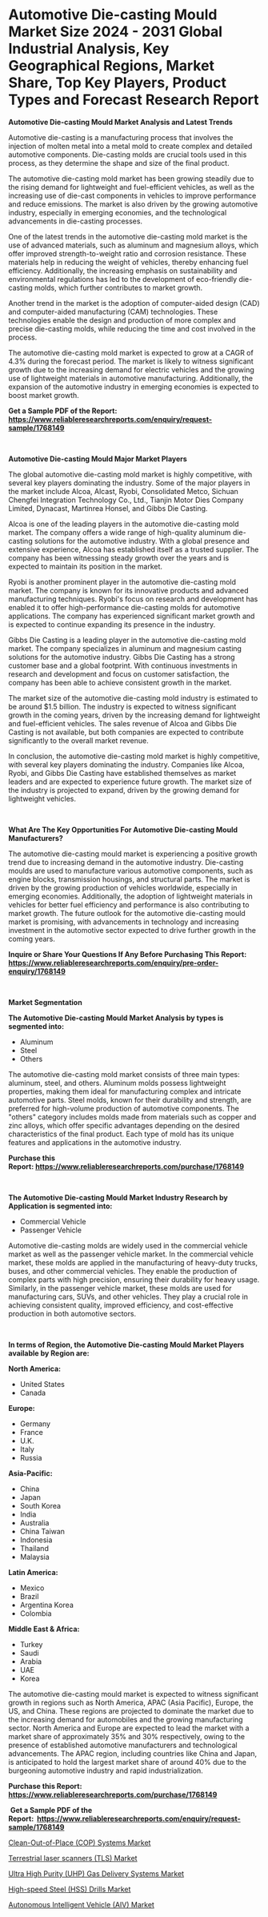 <p><h1>Automotive Die-casting Mould Market Size 2024 - 2031 Global Industrial Analysis, Key Geographical Regions, Market Share, Top Key Players, Product Types and Forecast Research Report</h1></p><p><strong>Automotive Die-casting Mould Market Analysis and Latest Trends</strong></p>
<p><p>Automotive die-casting is a manufacturing process that involves the injection of molten metal into a metal mold to create complex and detailed automotive components. Die-casting molds are crucial tools used in this process, as they determine the shape and size of the final product.</p><p>The automotive die-casting mold market has been growing steadily due to the rising demand for lightweight and fuel-efficient vehicles, as well as the increasing use of die-cast components in vehicles to improve performance and reduce emissions. The market is also driven by the growing automotive industry, especially in emerging economies, and the technological advancements in die-casting processes.</p><p>One of the latest trends in the automotive die-casting mold market is the use of advanced materials, such as aluminum and magnesium alloys, which offer improved strength-to-weight ratio and corrosion resistance. These materials help in reducing the weight of vehicles, thereby enhancing fuel efficiency. Additionally, the increasing emphasis on sustainability and environmental regulations has led to the development of eco-friendly die-casting molds, which further contributes to market growth.</p><p>Another trend in the market is the adoption of computer-aided design (CAD) and computer-aided manufacturing (CAM) technologies. These technologies enable the design and production of more complex and precise die-casting molds, while reducing the time and cost involved in the process.</p><p>The automotive die-casting mold market is expected to grow at a CAGR of 4.3% during the forecast period. The market is likely to witness significant growth due to the increasing demand for electric vehicles and the growing use of lightweight materials in automotive manufacturing. Additionally, the expansion of the automotive industry in emerging economies is expected to boost market growth.</p></p>
<p><strong>Get a Sample PDF of the Report:&nbsp; <a href="https://www.reliableresearchreports.com/enquiry/request-sample/1768149">https://www.reliableresearchreports.com/enquiry/request-sample/1768149</a></strong></p>
<p>&nbsp;</p>
<p><strong>Automotive Die-casting Mould Major Market Players</strong></p>
<p><p>The global automotive die-casting mold market is highly competitive, with several key players dominating the industry. Some of the major players in the market include Alcoa, Alcast, Ryobi, Consolidated Metco, Sichuan Chengfei Integration Technology Co., Ltd., Tianjin Motor Dies Company Limited, Dynacast, Martinrea Honsel, and Gibbs Die Casting.</p><p>Alcoa is one of the leading players in the automotive die-casting mold market. The company offers a wide range of high-quality aluminum die-casting solutions for the automotive industry. With a global presence and extensive experience, Alcoa has established itself as a trusted supplier. The company has been witnessing steady growth over the years and is expected to maintain its position in the market. </p><p>Ryobi is another prominent player in the automotive die-casting mold market. The company is known for its innovative products and advanced manufacturing techniques. Ryobi's focus on research and development has enabled it to offer high-performance die-casting molds for automotive applications. The company has experienced significant market growth and is expected to continue expanding its presence in the industry.</p><p>Gibbs Die Casting is a leading player in the automotive die-casting mold market. The company specializes in aluminum and magnesium casting solutions for the automotive industry. Gibbs Die Casting has a strong customer base and a global footprint. With continuous investments in research and development and focus on customer satisfaction, the company has been able to achieve consistent growth in the market.</p><p>The market size of the automotive die-casting mold industry is estimated to be around $1.5 billion. The industry is expected to witness significant growth in the coming years, driven by the increasing demand for lightweight and fuel-efficient vehicles. The sales revenue of Alcoa and Gibbs Die Casting is not available, but both companies are expected to contribute significantly to the overall market revenue.</p><p>In conclusion, the automotive die-casting mold market is highly competitive, with several key players dominating the industry. Companies like Alcoa, Ryobi, and Gibbs Die Casting have established themselves as market leaders and are expected to experience future growth. The market size of the industry is projected to expand, driven by the growing demand for lightweight vehicles.</p></p>
<p>&nbsp;</p>
<p><strong>What Are The Key Opportunities For Automotive Die-casting Mould Manufacturers?</strong></p>
<p><p>The automotive die-casting mould market is experiencing a positive growth trend due to increasing demand in the automotive industry. Die-casting moulds are used to manufacture various automotive components, such as engine blocks, transmission housings, and structural parts. The market is driven by the growing production of vehicles worldwide, especially in emerging economies. Additionally, the adoption of lightweight materials in vehicles for better fuel efficiency and performance is also contributing to market growth. The future outlook for the automotive die-casting mould market is promising, with advancements in technology and increasing investment in the automotive sector expected to drive further growth in the coming years.</p></p>
<p><strong>Inquire or Share Your Questions If Any Before Purchasing This Report: <a href="https://www.reliableresearchreports.com/enquiry/pre-order-enquiry/1768149">https://www.reliableresearchreports.com/enquiry/pre-order-enquiry/1768149</a></strong></p>
<p>&nbsp;</p>
<p><strong>Market Segmentation</strong></p>
<p><strong>The Automotive Die-casting Mould Market Analysis by types is segmented into:</strong></p>
<p><ul><li>Aluminum</li><li>Steel</li><li>Others</li></ul></p>
<p><p>The automotive die-casting mold market consists of three main types: aluminum, steel, and others. Aluminum molds possess lightweight properties, making them ideal for manufacturing complex and intricate automotive parts. Steel molds, known for their durability and strength, are preferred for high-volume production of automotive components. The "others" category includes molds made from materials such as copper and zinc alloys, which offer specific advantages depending on the desired characteristics of the final product. Each type of mold has its unique features and applications in the automotive industry.</p></p>
<p><strong>Purchase this Report:&nbsp;<a href="https://www.reliableresearchreports.com/purchase/1768149">https://www.reliableresearchreports.com/purchase/1768149</a></strong></p>
<p>&nbsp;</p>
<p><strong>The Automotive Die-casting Mould Market Industry Research by Application is segmented into:</strong></p>
<p><ul><li>Commercial Vehicle</li><li>Passenger Vehicle</li></ul></p>
<p><p>Automotive die-casting molds are widely used in the commercial vehicle market as well as the passenger vehicle market. In the commercial vehicle market, these molds are applied in the manufacturing of heavy-duty trucks, buses, and other commercial vehicles. They enable the production of complex parts with high precision, ensuring their durability for heavy usage. Similarly, in the passenger vehicle market, these molds are used for manufacturing cars, SUVs, and other vehicles. They play a crucial role in achieving consistent quality, improved efficiency, and cost-effective production in both automotive sectors.</p></p>
<p>&nbsp;</p>
<p><strong>In terms of Region, the Automotive Die-casting Mould Market Players available by Region are:</strong></p>
<p>
    <p> <strong> North America: </strong>
        <ul>
            <li>United States</li>
            <li>Canada</li>
        </ul>
        </p> 
    <p> <strong> Europe: </strong>
        <ul>
            <li>Germany</li>
            <li>France</li>
            <li>U.K.</li>
            <li>Italy</li>
            <li>Russia</li>
        </ul>
        </p> 
    <p> <strong> Asia-Pacific: </strong>
        <ul>
            <li>China</li>
            <li>Japan</li>
            <li>South Korea</li>
            <li>India</li>
            <li>Australia</li>
            <li>China Taiwan</li>
            <li>Indonesia</li>
            <li>Thailand</li>
            <li>Malaysia</li>
        </ul>
        </p> 
    <p> <strong> Latin America: </strong>
        <ul>
            <li>Mexico</li>
            <li>Brazil</li>
            <li>Argentina Korea</li>
            <li>Colombia</li>
        </ul>
        </p> 
    <p> <strong> Middle East & Africa: </strong>
        <ul>
            <li>Turkey</li>
            <li>Saudi</li>
            <li>Arabia</li>
            <li>UAE</li>
            <li>Korea</li>
        </ul>
    </p>
    </p>
<p><p>The automotive die-casting mould market is expected to witness significant growth in regions such as North America, APAC (Asia Pacific), Europe, the US, and China. These regions are projected to dominate the market due to the increasing demand for automobiles and the growing manufacturing sector. North America and Europe are expected to lead the market with a market share of approximately 35% and 30% respectively, owing to the presence of established automotive manufacturers and technological advancements. The APAC region, including countries like China and Japan, is anticipated to hold the largest market share of around 40% due to the burgeoning automotive industry and rapid industrialization.</p></p>
<p><strong>Purchase this Report: <a href="https://www.reliableresearchreports.com/purchase/1768149">https://www.reliableresearchreports.com/purchase/1768149</a></strong></p>
<p>&nbsp;<strong>Get a Sample PDF of the Report:&nbsp;&nbsp;<a href="https://www.reliableresearchreports.com/enquiry/request-sample/1768149">https://www.reliableresearchreports.com/enquiry/request-sample/1768149</a></strong></p>
<p><strong></strong></p>
<p><p><a href="https://github.com/zeberleansnyderallisonwjfli/Market-Research-Report-List-1/blob/main/clean-out-of-place-cop-systems-market.md">Clean-Out-of-Place (COP) Systems Market</a></p><p><a href="https://github.com/mharielmesa/Market-Research-Report-List-1/blob/main/terrestrial-laser-scanners-tls-market.md">Terrestrial laser scanners (TLS) Market</a></p><p><a href="https://github.com/changoleonlaverguenzanoexiste/Market-Research-Report-List-1/blob/main/ultra-high-purity-uhp-gas-delivery-systems-market.md">Ultra High Purity (UHP) Gas Delivery Systems Market</a></p><p><a href="https://github.com/nicoletavirag/Market-Research-Report-List-1/blob/main/high-speed-steel-hss-drills-market.md">High-speed Steel (HSS) Drills Market</a></p><p><a href="https://github.com/wwwkeltoum/Market-Research-Report-List-1/blob/main/autonomous-intelligent-vehicle-aiv-market.md">Autonomous Intelligent Vehicle (AIV) Market</a></p></p>